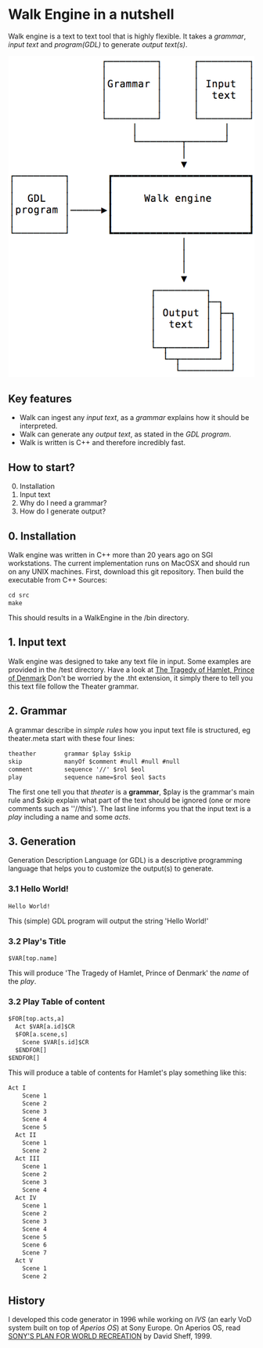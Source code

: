 # Walk Engine in a nutshell
Walk engine is a text to text tool that is highly flexible.
It takes a *grammar*, *input text* and *program(GDL)* to generate *output text(s)*.

![graph](./doc/WalkEngine.png)

## Key features

* Walk can ingest any  *input text*, as a *grammar* explains how it should be interpreted.
* Walk can generate any *output text*, as stated in the *GDL program*.
* Walk is written is C++ and therefore incredibly fast.

## How to start?
0. Installation
1. Input text
2. Why do I need a grammar?
3. How do I generate output?


## 0. Installation
Walk engine was written in C++ more than 20 years ago on SGI workstations. The current implementation runs on MacOSX and should run on any UNIX machines. First, download this git repository. Then build the executable from C++ Sources:
````
cd src
make
````
This should results in a WalkEngine in the /bin directory.

## 1. Input text
Walk engine was designed to take any text file in input. Some examples are provided in the /test directory. Have a look at [The Tragedy of Hamlet, Prince of Denmark](./test/theater/HamletActI.tht)
Don't be worried by the .tht extension, it simply there to tell you this text file follow the Theater grammar.  

## 2. Grammar
A grammar describe in *simple rules* how you input text file is structured, eg theater.meta start with these four lines:
````
theather        grammar $play $skip
skip            manyOf $comment #null #null #null
comment         sequence '//' $rol $eol
play            sequence name=$rol $eol $acts
````
The first one tell you that *theater* is a **grammar**, $play is the grammar's main rule and $skip explain what part of the text should be ignored (one or more comments such as ''//this'). The last line informs you that the input text is a *play* including a name and some *acts*.

## 3. Generation
Generation Description Language (or GDL) is a descriptive programming language that helps you to customize the output(s) to generate. 
### 3.1 Hello World!
````
Hello World!
````
This (simple) GDL program will output the string 'Hello World!'

### 3.2 Play's Title
````
$VAR[top.name]
````
This will produce 'The Tragedy of Hamlet, Prince of Denmark' the *name* of the *play*.

### 3.2 Play Table of content
````
$FOR[top.acts,a]
  Act $VAR[a.id]$CR
  $FOR[a.scene,s]
    Scene $VAR[s.id]$CR
  $ENDFOR[]
$ENDFOR[]
````
This will produce a table of contents for Hamlet's play something like this:
````
Act I
    Scene 1
    Scene 2
    Scene 3
    Scene 4
    Scene 5
  Act II
    Scene 1
    Scene 2
  Act III
    Scene 1
    Scene 2
    Scene 3
    Scene 4
  Act IV
    Scene 1
    Scene 2
    Scene 3
    Scene 4
    Scene 5
    Scene 6
    Scene 7
  Act V
    Scene 1
    Scene 2
````

## History
I developed this code generator in 1996 while working on *IVS* (an early VoD system built on top of *Aperios OS*) at Sony Europe.
On Aperios OS, read [SONY'S PLAN FOR WORLD RECREATION](https://www.wired.com/1999/11/sony-3/) by David Sheff, 1999.
